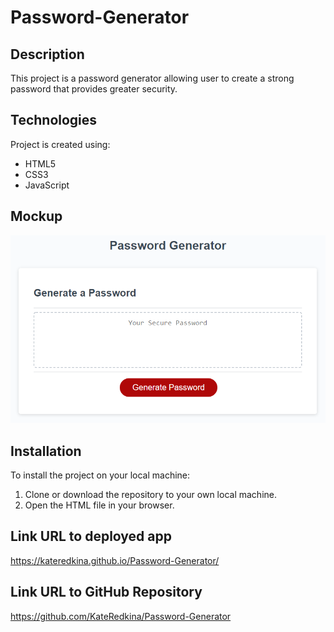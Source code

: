 # Password-Generator

## Description
This project is a password generator allowing user to create a strong password that provides greater security.

## Technologies
Project is created using:
* HTML5
* CSS3
* JavaScript

## Mockup
![03-javascript-homework-demo](./Assets/images/03-javascript-homework-demo.png)

## Installation
To install the project on your local machine:

1) Clone or download the repository to your own local machine.
2) Open the HTML file in your browser.

## Link URL to deployed app
https://kateredkina.github.io/Password-Generator/

## Link URL to GitHub Repository
https://github.com/KateRedkina/Password-Generator